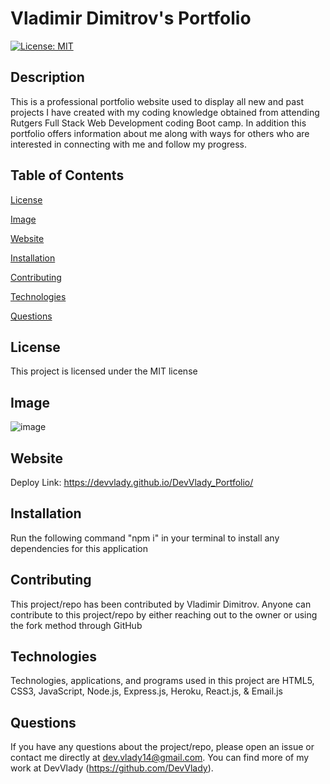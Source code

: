# Vladimir Dimitrov's Portfolio

[![License: MIT](https://img.shields.io/badge/License-MIT-yellow.svg)](https://opensource.org/licenses/MIT)

## Description

This is a professional portfolio website used to display all new and past projects I have created with my coding knowledge obtained from attending Rutgers Full Stack Web Development coding Boot camp. In addition this portfolio offers information about me along with ways for others who are interested in connecting with me and follow my progress.

## Table of Contents

[License](#license)

[Image](#image)

[Website](#website)

[Installation](#installation)

[Contributing](#contributing)

[Technologies](#technologies)

[Questions](#questions)

## License

This project is licensed under the MIT license

## Image

![image](https://user-images.githubusercontent.com/71519918/108267723-2ef3d500-7131-11eb-9db4-45f8fda0076e.png)

## Website

Deploy Link: https://devvlady.github.io/DevVlady_Portfolio/

## Installation

Run the following command "npm i" in your terminal to install any dependencies for this application

## Contributing

This project/repo has been contributed by Vladimir Dimitrov. Anyone can contribute to this project/repo by either reaching out to the owner or using the fork method through GitHub

## Technologies

Technologies, applications, and programs used in this project are HTML5, CSS3, JavaScript, Node.js, Express.js, Heroku, React.js, & Email.js

## Questions

If you have any questions about the project/repo, please open an issue or contact me directly at <dev.vlady14@gmail.com>.
You can find more of my work at DevVlady (https://github.com/DevVlady).